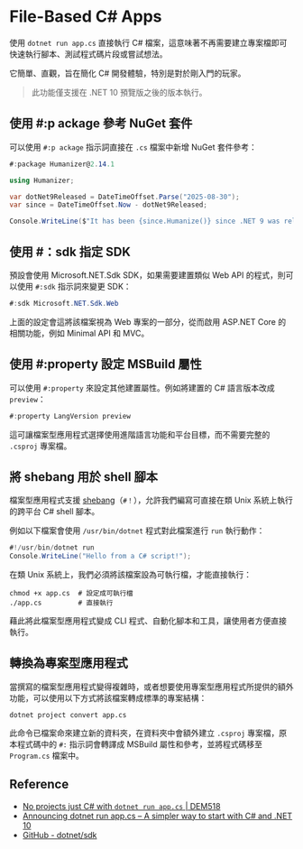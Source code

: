 # File-Based C# Apps

使用 `dotnet run app.cs` 直接執行 C# 檔案，這意味著不再需要建立專案檔即可快速執行腳本、測試程式碼片段或嘗試想法。

它簡單、直觀，旨在簡化 C# 開發體驗，特別是對於剛入門的玩家。

> 此功能僅支援在 .NET 10 預覽版之後的版本執行。

## 使用 #:p ackage 參考 NuGet 套件

可以使用 `#:p ackage` 指示詞直接在 `.cs` 檔案中新增 NuGet 套件參考：

```csharp
#:package Humanizer@2.14.1

using Humanizer;

var dotNet9Released = DateTimeOffset.Parse("2025-08-30");
var since = DateTimeOffset.Now - dotNet9Released;

Console.WriteLine($"It has been {since.Humanize()} since .NET 9 was released.");
```

## 使用 #：sdk 指定 SDK

預設會使用 Microsoft.NET.Sdk SDK，如果需要建置類似 Web API 的程式，則可以使用 `#:sdk` 指示詞來變更 SDK：

```csharp
#:sdk Microsoft.NET.Sdk.Web
```

上面的設定會這將該檔案視為 Web 專案的一部分，從而啟用 ASP.NET Core 的相關功能，例如 Minimal API 和 MVC。

## 使用 #:property 設定 MSBuild 屬性

可以使用 `#:property` 來設定其他建置屬性。例如將建置的 C# 語言版本改成 `preview`：

```csharp
#:property LangVersion preview
```

這可讓檔案型應用程式選擇使用進階語言功能和平台目標，而不需要完整的 `.csproj` 專案檔。

## 將 shebang 用於 shell 腳本

檔案型應用程式支援 [shebang](https://en.wikipedia.org/wiki/Shebang_%28Unix%29)（`#！`），允許我們編寫可直接在類 Unix 系統上執行的跨平台 C# shell 腳本。

例如以下檔案會使用 `/usr/bin/dotnet` 程式對此檔案進行 `run` 執行動作：

```csharp
#!/usr/bin/dotnet run
Console.WriteLine("Hello from a C# script!");
```

在類 Unix 系統上，我們必須將該檔案設為可執行檔，才能直接執行：

```shell
chmod +x app.cs  # 設定成可執行檔
./app.cs         # 直接執行
```

藉此將此檔案型應用程式變成 CLI 程式、自動化腳本和工具，讓使用者方便直接執行。

## 轉換為專案型應用程式

當撰寫的檔案型應用程式變得複雜時，或者想要使用專案型應用程式所提供的額外功能，可以使用以下方式將該檔案轉成標準的專案結構：

```shell
dotnet project convert app.cs
```

此命令已檔案命來建立新的資料夾，在資料夾中會額外建立 `.csproj` 專案檔，原本程式碼中的 `#:` 指示詞會轉譯成 MSBuild 屬性和參考，並將程式碼移至 `Program.cs` 檔案中。

## Reference

- [No projects just C# with `dotnet run app.cs` | DEM518](https://www.youtube.com/watch?v=98MizuB7i-w)
- [Announcing dotnet run app.cs – A simpler way to start with C# and .NET 10](https://devblogs.microsoft.com/dotnet/announcing-dotnet-run-app/)
- [GitHub - dotnet/sdk](https://github.com/dotnet/sdk/blob/main/documentation/general/dotnet-run-file.md)

